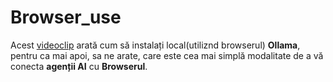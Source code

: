 <h1>Browser_use</h1>

Acest [videoclip](https://www.youtube.com/watch?v=n1vAZJt1tzc&ab_channel=FahdMirza) arată cum să instalați local(utiliznd browserul) **Ollama**, pentru ca mai apoi, sa ne arate, care este cea mai simplă modalitate de a vă conecta **agenții AI** cu **Browserul**.
